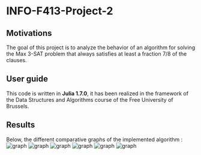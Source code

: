 # INFO-F413-Project-2

## Motivations
The goal of this project is to analyze the behavior of an algorithm for solving the Max 3-SAT problem that always satisfies at least a fraction 7/8 of the clauses.

## User guide
This code is written in **Julia 1.7.0**, it has been realized in the framework of the Data Structures and Algorithms course of the Free University of Brussels.

## Results
Below, the different comparative graphs of the implemented algorithm : <br>
![graph](https://github.com/jbaudru/INFOF413-Project-2/blob/master/img/results1.png?raw=true)
![graph](https://github.com/jbaudru/INFOF413-Project-2/blob/master/img/results2.png?raw=true)
![graph](https://github.com/jbaudru/INFOF413-Project-2/blob/master/img/results3.png?raw=true)
![graph](https://github.com/jbaudru/INFOF413-Project-2/blob/master/img/results4.png?raw=true)
![graph](https://github.com/jbaudru/INFOF413-Project-2/blob/master/img/results5.png?raw=true)
![graph](https://github.com/jbaudru/INFOF413-Project-2/blob/master/img/results6.png?raw=true)
